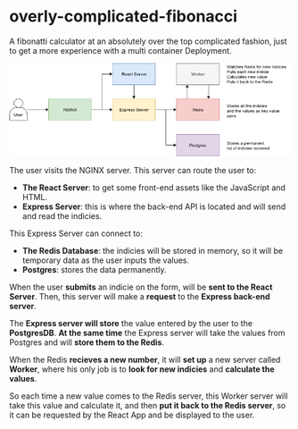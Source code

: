 # overly-complicated-fibonacci
A fibonatti calculator at an absolutely over the top complicated fashion, just to get a more experience with a multi container Deployment.
  
![](https://raw.githubusercontent.com/pferrervich/overly-complicated-fibonacci/master/diagram.png)

The user visits the NGINX server. This server can route the user to:
* **The React Server**: to get some front-end assets like the JavaScript and HTML.
* **Express Server**: this is where the back-end API is located and will send and read the indicies.

This Express Server can connect to:
* **The Redis Database**: the indicies will be stored in memory, so it will be temporary data as the user inputs the values.
* **Postgres**: stores the data permanently.

When the user **submits** an indicie on the form, will be **sent to the React Server**. Then, this server will make a **request** to the **Express back-end server**.

The **Express server will store** the value entered by the user to the **PostgresDB**.
**At the same time** the Express server will take the values from Postgres and will **store them to the Redis**.

When the Redis **recieves a new number**, it will **set up** a new server called **Worker**, where his only job is to **look for new indicies** and **calculate the values**. 

So each time a new value comes to the Redis server, this Worker server will take this value and calculate it, and then **put it back to the Redis server**, so it can be requested by the React App and be displayed to the user.
